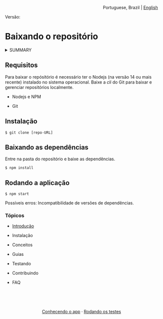 <p align="right">Portuguese, Brazil | <a href="https://github.com/felipe-andersen/felipe-andersen/blob/main/404.md">English</a></p>

Versão: 

# Baixando o repositório

<details>
<summary>
SUMMARY
</summary>
  
  * Requisitos

* Instalação

* Baixando as dependências
  
</details>



## Requisitos

Para baixar o repósitório é necessário ter o Nodejs  (na versão 14 ou mais recente) instalado no sistema operacional. Baixe a <i>cli</i> do Git para baixar e gerenciar repositórios localmente. 

* Nodejs e NPM

* Git 

## Instalação

```
$ git clone [repo-URL]
```
## Baixando as dependências 

Entre na pasta do repositório e baixe as dependências.

```
$ npm install 
```


## Rodando a aplicação

```
$ npm start
```

Possíveis erros: Incompatibilidade de versões de dependências.


### Tópicos

* [Introdução](https://github.com/felipe-andersen/terramade-web/blob/master/src/docs/pt-br/introduction.md)

* Instalação

* Conceitos

* Guias 

* Testando

* Contribuindo

* FAQ



</br>
</br>
</br>
<p align="center"><a href=""> Conhecendo o app</a> · <a href="">Rodando os testes </a></p>
